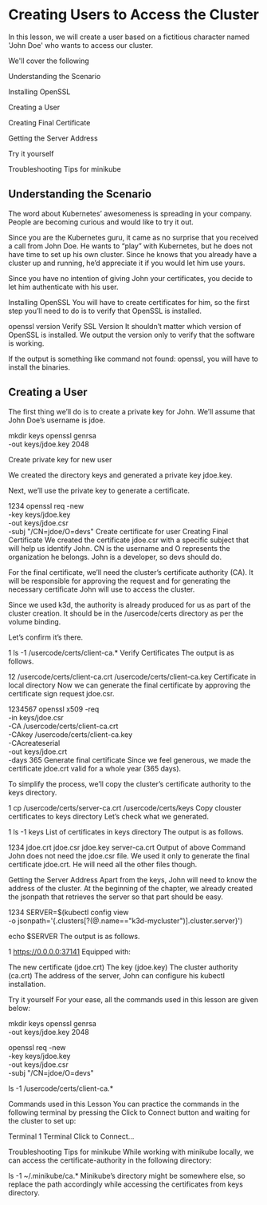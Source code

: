 # Creating Users to Access the Cluster
In this lesson, we will create a user based on a fictitious character named 'John Doe' who wants to access our cluster.

We'll cover the following

Understanding the Scenario

Installing OpenSSL

Creating a User

Creating Final Certificate

Getting the Server Address

Try it yourself

Troubleshooting Tips for minikube


## Understanding the Scenario
The word about Kubernetes’ awesomeness is spreading in your company. People are becoming curious and would like to try it out.

Since you are the Kubernetes guru, it came as no surprise that you received a call from John Doe. He wants to “play” with Kubernetes, but he does not have time to set up his own cluster. Since he knows that you already have a cluster up and running, he’d appreciate it if you would let him use yours.

Since you have no intention of giving John your certificates, you decide to let him authenticate with his user.

Installing OpenSSL
You will have to create certificates for him, so the first step you’ll need to do is to verify that OpenSSL is installed.


openssl version
Verify SSL Version
It shouldn’t matter which version of OpenSSL is installed. We output the version only to verify that the software is working.

If the output is something like command not found: openssl, you will have to install the binaries.

## Creating a User
The first thing we’ll do is to create a private key for John. We’ll assume that John Doe’s username is jdoe.

mkdir keys
openssl genrsa \
    -out keys/jdoe.key 2048

Create private key for new user

We created the directory keys and generated a private key jdoe.key.

Next, we’ll use the private key to generate a certificate.

1234
openssl req -new \
    -key keys/jdoe.key \
    -out keys/jdoe.csr \
    -subj "/CN=jdoe/O=devs"
Create certificate for user
Creating Final Certificate
We created the certificate jdoe.csr with a specific subject that will help us identify John. CN is the username and O represents the organization he belongs. John is a developer, so devs should do.

For the final certificate, we’ll need the cluster’s certificate authority (CA). It will be responsible for approving the request and for generating the necessary certificate John will use to access the cluster.

Since we used k3d, the authority is already produced for us as part of the cluster creation. It should be in the /usercode/certs directory as per the volume binding.

Let’s confirm it’s there.

1
ls -1 /usercode/certs/client-ca.*
Verify Certificates
The output is as follows.

12
/usercode/certs/client-ca.crt
/usercode/certs/client-ca.key
Certificate in local directory
Now we can generate the final certificate by approving the certificate sign request jdoe.csr.

1234567
openssl x509 -req \
    -in keys/jdoe.csr \
    -CA /usercode/certs/client-ca.crt \
    -CAkey /usercode/certs/client-ca.key \
    -CAcreateserial \
    -out keys/jdoe.crt \
    -days 365
Generate final certificate
Since we feel generous, we made the certificate jdoe.crt valid for a whole year (365 days).

To simplify the process, we’ll copy the cluster’s certificate authority to the keys directory.

1
cp /usercode/certs/server-ca.crt /usercode/certs/keys
Copy clouster certificates to keys directory
Let’s check what we generated.

1
ls -1 keys
List of certificates in keys directory
The output is as follows.

1234
jdoe.crt
jdoe.csr
jdoe.key
server-ca.crt
Output of above Command
John does not need the jdoe.csr file. We used it only to generate the final certificate jdoe.crt. He will need all the other files though.

Getting the Server Address
Apart from the keys, John will need to know the address of the cluster. At the beginning of the chapter, we already created the jsonpath that retrieves the server so that part should be easy.

1234
SERVER=$(kubectl config view \
    -o jsonpath='{.clusters[?(@.name=="k3d-mycluster")].cluster.server}')

echo $SERVER
The output is as follows.

1
https://0.0.0.0:37141
Equipped with:

The new certificate (jdoe.crt)
The key (jdoe.key)
The cluster authority (ca.crt)
The address of the server,
John can configure his kubectl installation.

Try it yourself
For your ease, all the commands used in this lesson are given below:


mkdir keys
openssl genrsa \
    -out keys/jdoe.key 2048

openssl req -new \
    -key keys/jdoe.key \
    -out keys/jdoe.csr \
    -subj "/CN=jdoe/O=devs"

ls -1 /usercode/certs/client-ca.*

Commands used in this Lesson
You can practice the commands in the following terminal by pressing the Click to Connect button and waiting for the cluster to set up:

Terminal 1
Terminal
Click to Connect...

Troubleshooting Tips for minikube
While working with minikube locally, we can access the certificate-authority in the following directory:

ls -1 ~/.minikube/ca.*
Minikube’s directory might be somewhere else, so replace the path accordingly while accessing the certificates from keys directory.
